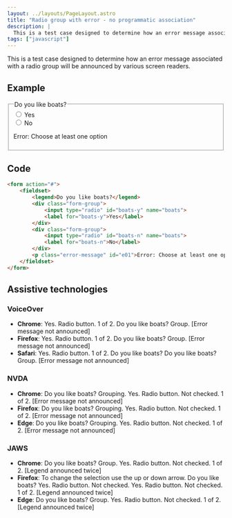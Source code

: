 ```yaml
---
layout: ../layouts/PageLayout.astro
title: "Radio group with error - no programmatic association"
description: |
  This is a test case designed to determine how an error message associated with a radio group will be announced by various screen readers.
tags: ["javascript"]
---
```


This is a test case designed to determine how an error message associated with a radio group will be announced by various screen readers.

## Example

<form action="#">
	<fieldset>
		<legend>Do you like boats?</legend>
		<div class="form-group">
		<input type="radio" id="boats-y" name="boats">
		<label for="boats-y">Yes</label>
		</div>
		<div class="form-group">
		<input type="radio" id="boats-n" name="boats">
		<label for="boats-n">No</label>
		</div>
		<p class="error-message" id="e01">Error: Choose at least one option</p>
	</fieldset>
</form>

## Code

```html
<form action="#">
	<fieldset>
		<legend>Do you like boats?</legend>
		<div class="form-group">
			<input type="radio" id="boats-y" name="boats">
			<label for="boats-y">Yes</label>
		</div>
		<div class="form-group">
			<input type="radio" id="boats-n" name="boats">
			<label for="boats-n">No</label>
		</div>
		<p class="error-message" id="e01">Error: Choose at least one option</p>
	</fieldset>
</form>
```

## Assistive technologies

### VoiceOver
- **Chrome**: Yes. Radio button. 1 of 2. Do you like boats? Group. [Error message not announced]
- **Firefox**: Yes. Radio button. 1 of 2. Do you like boats? Group. [Error message not announced]
- **Safari**: Yes. Radio button. 1 of 2. Do you like boats? Do you like boats? Group. [Error message not announced]

### NVDA
- **Chrome**: Do you like boats? Grouping. Yes. Radio button. Not checked. 1 of 2. [Error message not announced]
- **Firefox**: Do you like boats? Grouping. Yes. Radio button. Not checked. 1 of 2. [Error message not announced]
- **Edge**: Do you like boats? Grouping. Yes. Radio button. Not checked. 1 of 2. [Error message not announced]

### JAWS
- **Chrome**: Do you like boats? Group. Yes. Radio button. Not checked. 1 of 2. [Legend announced twice]
- **Firefox**: To change the selection use the up or down arrow. Do you like boats? Yes. Radio button. Not checked. Yes. Radio button. Not checked. 1 of 2. [Legend announced twice]
- **Edge**: Do you like boats? Group. Yes. Radio button. Not checked. 1 of 2. [Legend announced twice]